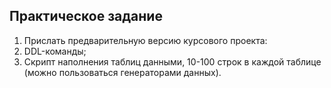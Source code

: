 ## Практическое задание

1.  Прислать предварительную версию курсового проекта:
2.  DDL-команды;
3.  Скрипт наполнения таблиц данными, 10-100 строк в каждой таблице (можно пользоваться генераторами данных).
